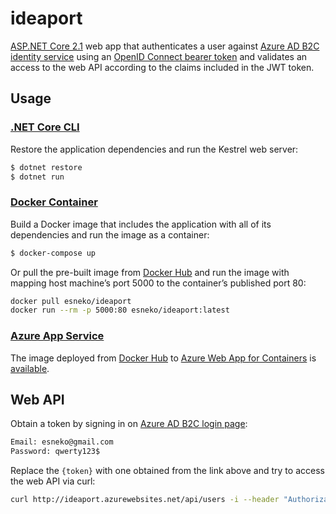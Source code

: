 # ideaport

[ASP.NET Core 2.1](https://docs.microsoft.com/en-us/aspnet/core/?view=aspnetcore-2.1) web app that authenticates a user against [Azure AD B2C identity service](https://azure.microsoft.com/en-us/services/active-directory-b2c/) using an [OpenID Connect bearer token](https://www.nuget.org/packages/Microsoft.AspNetCore.Authentication.JwtBearer/) and validates an access to the web API according to the claims included in the JWT token.

## Usage

### [.NET Core CLI](https://docs.microsoft.com/en-us/dotnet/core/tools/?tabs=netcore2x)

Restore the application dependencies and run the Kestrel web server:
```bash
$ dotnet restore
$ dotnet run
```

### [Docker Container](https://docs.docker.com/)

Build a Docker image that includes the application with all of its dependencies and run the image as a container:
```bash
$ docker-compose up
```

Or pull the pre-built image from [Docker Hub](https://hub.docker.com/r/esneko/ideaport/) and run the image with mapping host machine’s port 5000 to the container’s published port 80:
```bash
docker pull esneko/ideaport
docker run --rm -p 5000:80 esneko/ideaport:latest
```

### [Azure App Service](https://azure.microsoft.com/en-us/services/app-service)

The image deployed from [Docker Hub](https://hub.docker.com/r/esneko/ideaport/) to [Azure Web App for Containers](https://azure.microsoft.com/en-us/services/app-service/containers/) is [available](http://ideaport.azurewebsites.net/).

## Web API

Obtain a token by signing in on [Azure AD B2C login page](https://esneko.b2clogin.com/esneko.onmicrosoft.com/oauth2/v2.0/authorize?p=B2C_1_siup&client_id=9d72ceaa-1b9c-46e4-a4c9-76fcf11134a7&nonce=defaultNonce&redirect_uri=https%3A%2F%2Fjwt.ms%2F&scope=openid&response_type=id_token&prompt=login):
```bash
Email: esneko@gmail.com
Password: qwerty123$
```

Replace the `{token}` with one obtained from the link above and try to access the web API via curl:

```bash
curl http://ideaport.azurewebsites.net/api/users -i --header "Authorization: Bearer {token}"
```
